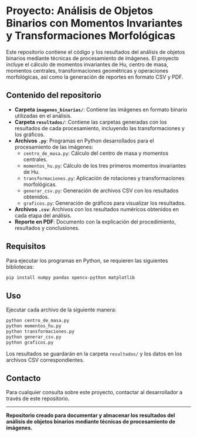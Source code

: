 # Proyecto: Análisis de Objetos Binarios con Momentos Invariantes y Transformaciones Morfológicas

Este repositorio contiene el código y los resultados del análisis de objetos binarios mediante técnicas de procesamiento de imágenes. El proyecto incluye el cálculo de momentos invariantes de Hu, centro de masa, momentos centrales, transformaciones geométricas y operaciones morfológicas, así como la generación de reportes en formato CSV y PDF.

## Contenido del repositorio

- **Carpeta `imagenes_binarias/`**: Contiene las imágenes en formato binario utilizadas en el análisis.
- **Carpeta `resultados/`**: Contiene las carpetas generadas con los resultados de cada procesamiento, incluyendo las transformaciones y los gráficos.
- **Archivos `.py`**: Programas en Python desarrollados para el procesamiento de las imágenes:
  - `centro_de_masa.py`: Cálculo del centro de masa y momentos centrales.
  - `momentos_hu.py`: Cálculo de los tres primeros momentos invariantes de Hu.
  - `transformaciones.py`: Aplicación de rotaciones y transformaciones morfológicas.
  - `generar_csv.py`: Generación de archivos CSV con los resultados obtenidos.
  - `graficos.py`: Generación de gráficos para visualizar los resultados.
- **Archivos `.csv`**: Archivos con los resultados numéricos obtenidos en cada etapa del análisis.
- **Reporte en PDF**: Documento con la explicación del procedimiento, resultados y conclusiones.

## Requisitos
Para ejecutar los programas en Python, se requieren las siguientes bibliotecas:
```sh
pip install numpy pandas opencv-python matplotlib
```

## Uso
Ejecutar cada archivo de la siguiente manera:
```sh
python centro_de_masa.py
python momentos_hu.py
python transformaciones.py
python generar_csv.py
python graficos.py
```
Los resultados se guardarán en la carpeta `resultados/` y los datos en los archivos CSV correspondientes.

## Contacto
Para cualquier consulta sobre este proyecto, contactar al desarrollador a través de este repositorio.

---
**Repositorio creado para documentar y almacenar los resultados del análisis de objetos binarios mediante técnicas de procesamiento de imágenes.**

